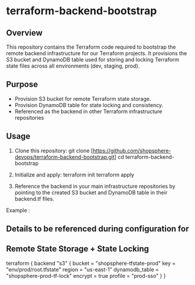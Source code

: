 # terraform-backend-bootstrap

## Overview

This repository contains the Terraform code required to bootstrap the remote
backend infrastructure for our Terraform projects. It provisions the S3 bucket
and DynamoDB table used for storing and locking Terraform state files across
all environments (dev, staging, prod).

## Purpose

- Provision S3 bucket for remote Terraform state storage.
- Provision DynamoDB table for state locking and consistency.
- Referenced as the backend in other Terraform infrastructure repositories

## Usage

1. Clone this repository:
git clone [https://github.com/shopsphere-devops/terraform-backend-bootstrap.git]
cd terraform-backend-bootstrap

2. Initialize and apply:
terraform init
terraform apply

3. Reference the backend in your main infrastructure repositories by pointing
to the created S3 bucket and DynamoDB table in their backend.tf files.

Example :

## Details to be referenced during configuration for

## Remote State Storage + State Locking

terraform {
  backend "s3" {
    bucket         = "shopsphere-tfstate-prod"
    key            = "env/prod/root.tfstate"
    region         = "us-east-1"
    dynamodb_table = "shopsphere-prod-tf-lock"
    encrypt        = true
    profile        = "prod-sso"
  }
}
